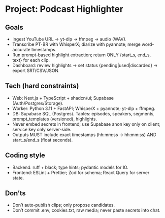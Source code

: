 # Project: Podcast Highlighter
## Goals
- Ingest YouTube URL → yt-dlp → ffmpeg → audio (WAV).
- Transcribe PT-BR with WhisperX; diarize with pyannote; merge word-accurate timestamps.
- Run prompt-based highlight extraction; return ONLY {start_s, end_s, text} for each clip.
- Dashboard: review highlights → set status {pending|used|discarded} → export SRT/CSV/JSON.

## Tech (hard constraints)
- Web: Next.js + TypeScript + shadcn/ui; Supabase (Auth/Postgres/Storage).
- Worker: Python 3.11 + FastAPI; WhisperX + pyannote; yt-dlp + ffmpeg.
- DB: Supabase SQL (Postgres). Tables: episodes, speakers, segments, prompt_templates (versioned), highlights.
- Never embed secrets in frontend; use Supabase anon key only on client; service key only server-side.
- Outputs MUST include exact timestamps (hh:mm:ss → hh:mm:ss) AND start_s/end_s (float seconds).

## Coding style
- Backend: ruff + black; type hints; pydantic models for IO.
- Frontend: ESLint + Prettier; Zod for schema; React Query for server state.

## Don’ts
- Don’t auto-publish clips; only propose candidates.
- Don’t commit .env, cookies.txt, raw media; never paste secrets into chat.

